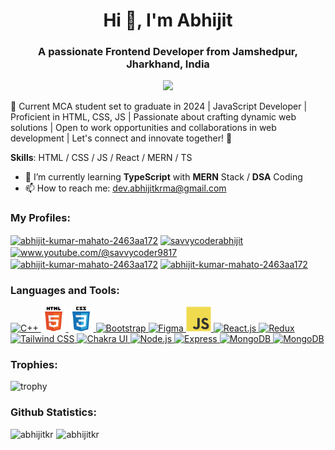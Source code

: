 <h1 align="center">Hi 👋, I'm Abhijit</h1>
<h3 align="center">A passionate Frontend Developer from Jamshedpur, Jharkhand, India</h3>

<div align="center">

![](https://komarev.com/ghpvc/?username=AbhijitKr&style=for-the-badge&color=brightgreen)

</div>

👋 Current MCA student set to graduate in 2024 | JavaScript Developer | Proficient in HTML, CSS, JS | Passionate about crafting dynamic web solutions | Open to work opportunities and collaborations in web development | Let's connect and innovate together! 🚀

**Skills**: HTML / CSS / JS / React / MERN / TS

<!-- - 🔭 I’m currently working on ([Quantum Bazaar](https://github.com/Abhijitkr/QuantumBazaar)) -->
- 🌱 I’m currently learning **TypeScript** with **MERN** Stack / **DSA** Coding
- 📫 How to reach me: dev.abhijitkrma@gmail.com

<!-- - 💻 Here is my **[Codepen](https://codepen.io/abhijit-kumar-mahato-the-vuer)** -->

<!-- - ⚡ Fun fact **I am also a Gamer** -->

### My Profiles:

<div>
  <a href="https://linkedin.com/in/abhijit-kumar-mahato-2463aa172" target="blank"><img align="center" src="https://raw.githubusercontent.com/rahuldkjain/github-profile-readme-generator/master/src/images/icons/Social/linked-in-alt.svg" alt="abhijit-kumar-mahato-2463aa172" height="30" width="30" /></a>
  <a href="https://fb.com/savvycoderabhijit" target="blank"><img align="center" src="https://raw.githubusercontent.com/rahuldkjain/github-profile-readme-generator/master/src/images/icons/Social/facebook.svg" alt="savvycoderabhijit" height="30" width="40" /></a>
  <a href="https://www.youtube.com/@savvycoder9817" target="blank"><img align="center" src="https://clipart.info/images/ccovers/1590430652red-youtube-logo-png-xl.png" alt="www.youtube.com/@savvycoder9817" height="30" width="40" /></a>
  <a href="https://www.codingninjas.com/studio/profile/AbhijitKr" target="blank"><img align="center" src="https://ninjasfiles.s3.amazonaws.com/asset_0000000000000030_1550710829_ninjasicon.png" alt="abhijit-kumar-mahato-2463aa172" height="30" width="30" /></a>
  <a href="https://leetcode.com/AbhijitKrMa/" target="blank"><img align="center" src="https://leetcode.com/static/images/LeetCode_logo.png" alt="abhijit-kumar-mahato-2463aa172" height="40" width="40" /></a>
</div>

### Languages and Tools:

<div>
    <a href="https://en.wikipedia.org/wiki/C++" target="_blank"> <img src="https://reach-robotics.github.io/reach_robotics_sdk/_images/ISO_C++_Logo.png" alt="C++" width="40" height="40"/> </a>
    <a href="https://www.w3schools.com/html/" target="_blank"> <img src="https://raw.githubusercontent.com/devicons/devicon/master/icons/html5/html5-original-wordmark.svg" alt="HTML5" width="40" height="40"/> </a>
    <a href="https://www.w3schools.com/css/" target="_blank"> <img src="https://raw.githubusercontent.com/devicons/devicon/master/icons/css3/css3-original-wordmark.svg" alt="CSS3" width="40" height="40"/> </a>
    <a href="https://getbootstrap.com" target="_blank"> <img src="https://ww1.freelogovectors.net/wp-content/uploads/2022/10/bootstrap-logo-freelogovectors.net_.png?lossy=1&w=2560&ssl=1" alt="Bootstrap" width="50" height="40"/> </a>
    <!-- <a href="https://www.photoshop.com/en" target="_blank"> <img src="https://raw.githubusercontent.com/devicons/devicon/master/icons/photoshop/photoshop-line.svg" alt="photoshop" width="40" height="40"/> </a>
    <a href="https://www.adobe.com/products/xd.html" target="_blank"> <img src="https://cdn.worldvectorlogo.com/logos/adobe-xd.svg" alt="xd" width="40" height="40"/> </a> -->
    <a href="https://www.figma.com/" target="_blank"> <img src="https://www.vectorlogo.zone/logos/figma/figma-icon.svg" alt="Figma" width="40" height="40"/> </a>
    <a href="https://developer.mozilla.org/en-US/docs/Web/JavaScript" target="_blank"> <img src="https://raw.githubusercontent.com/devicons/devicon/master/icons/javascript/javascript-original.svg" alt="Javascript" width="40" height="40"/> </a>
    <a href="https://react.dev/" target="_blank"> <img src="https://th.bing.com/th/id/R.f81a6f373c244b1f70f4b7402b5ab372?rik=rbXh4ieLuKt%2bmA&riu=http%3a%2f%2flogos-download.com%2fwp-content%2fuploads%2f2016%2f09%2fReact_logo_logotype_emblem.png&ehk=QhGOkKcUKCU7FBQgHOajOiJqJBACUTD2Ni6LsfqzCEA%3d&risl=&pid=ImgRaw&r=0" alt="React.js" width="45" height="40"/> </a>
    <a href="https://redux.js.org/" target="_blank"> <img src="https://cdn.icon-icons.com/icons2/2415/PNG/512/redux_original_logo_icon_146365.png" alt="Redux" width="45" height="40"/> </a>
    <a href="https://tailwindcss.com/" target="_blank"> <img src="https://static-00.iconduck.com/assets.00/tailwind-css-icon-2048x1229-u8dzt4uh.png" alt="Tailwind CSS" width="55" height="40"/> </a>
      <a href="https://chakra-ui.com/" target="_blank"> <img src="https://osawards.com/react/pic/chakra.png" alt="Chakra UI" width="40" height="40"/> </a>
    <a href="https://nodejs.org/en" target="_blank"> <img src="https://logos-download.com/wp-content/uploads/2016/09/Node_logo_NodeJS.png" alt="Node.js" width="70" height="40"/> </a>
    <a href="https://www.npmjs.com/package/express" target="_blank"> <img src="https://www.vectorlogo.zone/logos/expressjs/expressjs-ar21.png" alt="Express" width="80" height="40"/> </a>
    <a href="https://www.mongodb.com/" target="_blank"> <img src="https://pluspng.com/img-png/logo-mongodb-png-mongodb-logo-png-400.png" alt="MongoDB" width="55" height="40"/> </a>
    <a href="https://www.mongodb.com/" target="_blank"> <img src="https://th.bing.com/th/id/OIP.3meUfKh0rU912ziwHwYahAHaHa?rs=1&pid=ImgDetMain" alt="MongoDB" width="40" height="40"/> </a>
</div>

  ### Trophies:
  
![trophy](https://github-profile-trophy.vercel.app/?username=AbhijitKr&title=Commit,Experience,PullRequest,Repositories,Followers&no-bg=true&margin-w=20&column=5)

### Github Statistics:

<p><img align="left" style="margin-right: 5px" src="https://github-readme-stats.vercel.app/api/top-langs?username=abhijitkr&show_icons=true&locale=en&layout=compact" alt="abhijitkr" /></p>

<p><img src="https://github-readme-streak-stats.herokuapp.com/?user=abhijitkr" alt="abhijitkr" height="164px"/>

<!-- <p>&nbsp;<img align="center" src="https://github-readme-stats.vercel.app/api?username=abhijitkr&show_icons=true&locale=en" alt="abhijitkr" /></p> -->

<!-- [![trophy](https://github-profile-trophy.vercel.app/?username=AbhijitKr)](https://github.com/AbhijitKr/github-profile-trophy) -->

</p>

<!-- ![Abhijit's github activity graph](https://github-readme-activity-graph.vercel.app/graph?username=Abhijitkr&theme=github-compact&bg_color=transparent) -->
